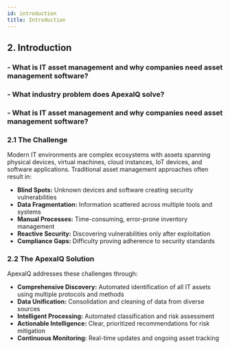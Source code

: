 ```yaml
---
id: introduction
title: Introduction
---
```


## 2. Introduction

### - What is IT asset management and why companies need asset management software?

### - What industry problem does ApexaIQ solve?

### - What is IT asset management and why companies need asset management software?

### 2.1 The Challenge

Modern IT environments are complex ecosystems with assets spanning physical devices, virtual machines, cloud instances, IoT devices, and software applications. Traditional asset management approaches often result in:

- **Blind Spots:** Unknown devices and software creating security vulnerabilities
- **Data Fragmentation:** Information scattered across multiple tools and systems
- **Manual Processes:** Time-consuming, error-prone inventory management
- **Reactive Security:** Discovering vulnerabilities only after exploitation
- **Compliance Gaps:** Difficulty proving adherence to security standards

### 2.2 The ApexaIQ Solution

ApexaIQ addresses these challenges through:

- **Comprehensive Discovery:** Automated identification of all IT assets using multiple protocols and methods
- **Data Unification:** Consolidation and cleaning of data from diverse sources
- **Intelligent Processing:** Automated classification and risk assessment
- **Actionable Intelligence:** Clear, prioritized recommendations for risk mitigation
- **Continuous Monitoring:** Real-time updates and ongoing asset tracking
